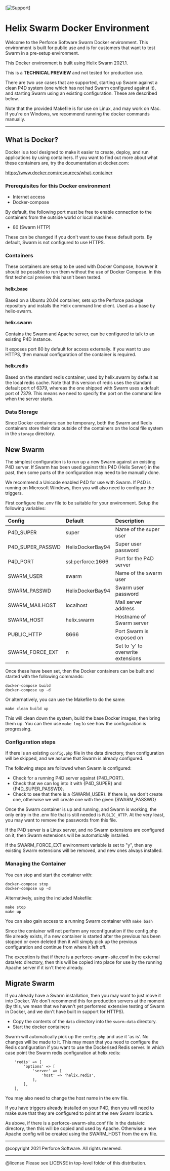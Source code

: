 [![Support](https://img.shields.io/badge/Support-Community-yellow.svg)]

# Helix Swarm Docker Environment

Welcome to the Perforce Software Swarm Docker environment. This environment
is built for public use and is for customers that want to test Swarm in a 
pre-setup environment.

This Docker environment is built using Helix Swarm 2021.1.

This is a **TECHNICAL PREVIEW** and not tested for production use.

There are two use cases that are supported, starting up Swarm against a clean
P4D system (one which has not had Swarm configured against it), and starting
Swarm using an existing configuration. These are described below.

Note that the provided Makefile is for use on Linux, and may work on Mac. If
you're on Windows, we recommend running the docker commands manually.

---

## What is Docker?

Docker is a tool designed to make it easier to create, deploy, and run 
applications by using containers. If you want to find out more about
what these containers are, try the documentation at docker.com:

https://www.docker.com/resources/what-container

### Prerequisites for this Docker environment

* Internet access
* Docker-compose

By default, the following port must be free to enable connection to the 
containers from the outside world or local machine.

* 80 (Swarm HTTP)

These can be changed if you don't want to use these default ports. By
default, Swarm is not configured to use HTTPS.

### Containers

These containers are setup to be used with Docker Compose, however it should
be possible to run them without the use of Docker Compose. In this first 
technical preview this hasn't been tested.

#### helix.base

Based on a Ubuntu 20.04 container, sets up the Perforce package repository
and installs the Helix command line client. Used as a base by helix-swarm.

#### helix.swarm

Contains the Swarm and Apache server, can be configured to talk to an existing
P4D instance.

It exposes port 80 by default for access externally. If you want to use HTTPS,
then manual configuration of the container is required.

#### helix.redis

Based on the standard redis container, used by helix.swarm by default as the
local redis cache. Note that this version of redis uses the standard default
port of 6379, whereas the one shipped with Swarm uses a default port of 7379.
This means we need to specify the port on the command line when the server
starts.

### Data Storage

Since Docker containers can be temporary, both the Swarm and Redis containers
store their data outside of the containers on the local file system in the
`storage` directory.

## New Swarm

The simplest configuration is to run up a new Swarm against an existing P4D
server. If Swarm has been used against this P4D (Helix Server) in the past, 
then some parts of the configuration may need to be manually done.

We recommend a Unicode enabled P4D for use with Swarm. If P4D is running on
Microsoft Windows, then you will also need to configure the triggers.

First configure the .env file to be suitable for your environment. Setup the
following variables:

| Config           | Default           | Description              |
| :---             | :---              | :---                     |
| P4D_SUPER        | super             | Name of the super user   |
| P4D_SUPER_PASSWD | HelixDockerBay94  | Super user password      |
| P4D_PORT         | ssl:perforce:1666 | Port for the P4D server  |
| SWARM_USER       | swarm             | Name of the swarm user   |
| SWARM_PASSWD     | HelixDockerBay94  | Swarm user password      |
| SWARM_MAILHOST   | localhost         | Mail server address      |
| SWARM_HOST       | helix.swarm       | Hostname of Swarm server |
| PUBLIC_HTTP      | 8666              | Port Swarm is exposed on |
| SWARM_FORCE_EXT  | n                 | Set to 'y' to overwrite extensions |

Once these have been set, then the Docker containers can be built and
started with the following commands:

```
docker-compose build
docker-compose up -d
```

Or alternatively, you can use the Makefile to do the same:

```
make clean build up
```

This will clean down the system, build the base Docker images, then
bring them up. You can then use `make log` to see how the configuration
is progressing.

### Configuration steps

If there is an existing `config.php` file in the data directory, then
configuration will be skipped, and we assume that Swarm is already
configured.

The following steps are followed when Swarm is configured:

* Check for a running P4D server against {P4D_PORT}.
* Check that we can log into it with {P4D_SUPER} and {P4D_SUPER_PASSWD}.
* Check to see that there is a {SWARM_USER}. If there is, we don't create
  one, otherwise we will create one with the given {SWARM_PASSWD}


Once the Swarm container is up and running, and Swarm is working, the
only entry in the .env file that is still needed is `PUBLIC_HTTP`. At the
very least, you may want to remove the passwords from this file.

If the P4D server is a Linux server, and no Swarm extensions are configured
on it, then Swarm extensions will be automatically installed.

If the SWARM_FORCE_EXT environment variable is set to "y", then any existing
Swarm extensions will be removed, and new ones always installed.


### Managing the Container

You can stop and start the container with:

```
docker-compose stop
docker-compose up -d
```

Alternatively, using the included Makefile:

```
make stop
make up
```

You can also gain access to a running Swarm container with `make bash`

Since the container will not perform any reconfiguration if the config.php
file already exists, if a new container is started after the previous has
been stopped or even deleted then it will simply pick up the previous
configuration and continue from where it left off.

The exception is that if there is a perforce-swarm-site.conf in the external
data/etc directory, then this will be copied into place for use by the
running Apache server if it isn't there already.

  

## Migrate Swarm

If you already have a Swarm installation, then you may want to just move
it into Docker. We don't recommend this for production servers at the moment
(by this, we mean that we haven't yet performed extensive testing of Swarm
in Docker, and we don't have built in support for HTTPS).

* Copy the contents of the `data` directory into the `swarm-data` directory.
* Start the docker containers

Swarm will automatically pick up the `config.php` and use it 'as is'. No 
changes will be made to it. This may mean that you need to configure the Redis
configuration if you want to use the Dockerised Redis server. In which case
point the Swarm redis configuration at helix.redis:

```
    'redis' => [
        'options' => [
            'server' => [
                'host' => 'helix.redis',
            ],
        ],
    ],
```

You may also need to change the host name in the env file.

If you have triggers already installed on your P4D, then you will need to 
make sure that they are configured to point at the new Swarm location.

As above, if there is a perforce-swarm-site.conf file in the data/etc 
directory, then this will be copied and used by Apache. Otherwise a new 
Apache config will be created using the SWARM_HOST from the env file.


---

 @copyright   2021 Perforce Software. All rights reserved.

---
 @license     Please see LICENSE in top-level folder of this distribution.



